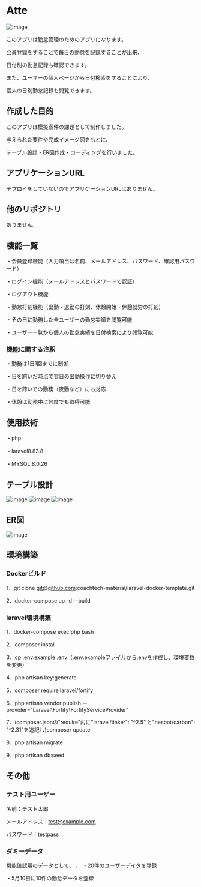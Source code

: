 # Atte

![image](https://github.com/tatsuyakunugi/Atte/assets/143701240/3a09f161-ec6a-474e-a75e-1be52a2030ed)

このアプリは勤怠管理のためのアプリになります。

会員登録をすることで毎日の勤怠を記録することが出来、

日付別の勤怠記録も確認できます。

また、ユーザーの個人ページから日付検索をすることにより、

個人の日別勤怠記録も閲覧できます。

## 作成した目的

このアプリは模擬案件の課題として制作しました。

与えられた要件や完成イメージ図をもとに、

テーブル設計・ER図作成・コーディングを行いました。

## アプリケーションURL

デプロイをしていないのでアプリケーションURLはありません。

## 他のリポジトリ

ありません。

## 機能一覧

・会員登録機能（入力項目は名前、メールアドレス、パスワード、確認用パスワード）

・ログイン機能（メールアドレスとパスワードで認証）

・ログアウト機能

・勤怠打刻機能（出勤・退勤の打刻、休憩開始・休憩就労の打刻）

・その日に勤務した全ユーザーの勤怠実績を閲覧可能

・ユーザー一覧から個人の勤怠実績を日付検索により閲覧可能

### 機能に関する注釈

・勤務は1日1回までに制御

・日を跨いだ時点で翌日の出勤操作に切り替え

・日を跨いでの勤務（夜勤など）にも対応

・休憩は勤務中に何度でも取得可能

## 使用技術

・php

・laravel8.83.8

・MYSQL:8.0.26

## テーブル設計

![image](https://github.com/tatsuyakunugi/Atte/assets/143701240/2ce29c3d-a2db-4557-89fc-2a28305c2df8)
![image](https://github.com/tatsuyakunugi/Atte/assets/143701240/860c44ba-07d9-4639-ae55-bba6c9199f96)
![image](https://github.com/tatsuyakunugi/Atte/assets/143701240/7fd95147-2ccb-4db4-8aa9-8b7975fefba9)

## ER図

![image](https://github.com/tatsuyakunugi/Atte/assets/143701240/d4cf0120-00e6-4b32-89c6-63d3b81dfcc0)

## 環境構築

### Dockerビルド

1．git clone git@github.com:coachtech-material/laravel-docker-template.git

2．docker-compose up -d --build

### laravel環境構築

1．docker-compose exec php bash

2．composer install

3．cp .env.example .env（.env.exampleファイルから.envを作成し、環境変数を変更）

4．php artisan key:generate

5．composer require laravel/fortify

6．php artisan vendor:publish --provider="Laravel\Fortify\FortifyServiceProvider"

7．(composer.jsonの"require"内に"laravel/tinker": "^2.5",と"nesbot/carbon": "^2.31"を追記し)composer update

8．php artisan migrate

9．php artisan db:seed

## その他

### テスト用ユーザー

名前：テスト太郎

メールアドレス：test@example.com

パスワード：testpass

### ダミーデータ

機能確認用のデータとして、
、
・20件のユーザーデイタを登録
 
・5月10日に10件の勤怠データを登録
 
